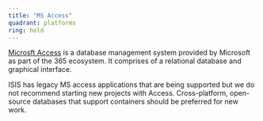 ```yaml
---
title: "MS Access"
quadrant: platforms
ring: hold
---
```


[Microsft Access](https://www.microsoft.com/en-us/microsoft-365/access) is a
database management system provided by Microsoft as part of the 365 ecosystem.
It comprises of a relational database and graphical interface.

ISIS has legacy MS access applications that are being supported but we do not
recommend starting new projects with Access. Cross-platform,
open-source databases that support containers should be preferred for new work.
